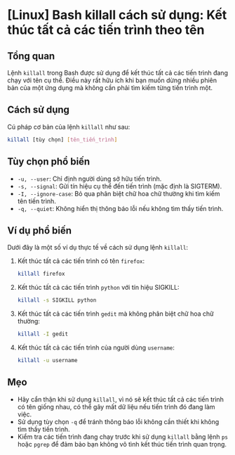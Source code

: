 # [Linux] Bash killall cách sử dụng: Kết thúc tất cả các tiến trình theo tên

## Tổng quan
Lệnh `killall` trong Bash được sử dụng để kết thúc tất cả các tiến trình đang chạy với tên cụ thể. Điều này rất hữu ích khi bạn muốn dừng nhiều phiên bản của một ứng dụng mà không cần phải tìm kiếm từng tiến trình một.

## Cách sử dụng
Cú pháp cơ bản của lệnh `killall` như sau:
```bash
killall [tùy chọn] [tên_tiến_trình]
```

## Tùy chọn phổ biến
- `-u, --user`: Chỉ định người dùng sở hữu tiến trình.
- `-s, --signal`: Gửi tín hiệu cụ thể đến tiến trình (mặc định là SIGTERM).
- `-I, --ignore-case`: Bỏ qua phân biệt chữ hoa chữ thường khi tìm kiếm tên tiến trình.
- `-q, --quiet`: Không hiển thị thông báo lỗi nếu không tìm thấy tiến trình.

## Ví dụ phổ biến
Dưới đây là một số ví dụ thực tế về cách sử dụng lệnh `killall`:

1. Kết thúc tất cả các tiến trình có tên `firefox`:
   ```bash
   killall firefox
   ```

2. Kết thúc tất cả các tiến trình `python` với tín hiệu SIGKILL:
   ```bash
   killall -s SIGKILL python
   ```

3. Kết thúc tất cả các tiến trình `gedit` mà không phân biệt chữ hoa chữ thường:
   ```bash
   killall -I gedit
   ```

4. Kết thúc tất cả các tiến trình của người dùng `username`:
   ```bash
   killall -u username
   ```

## Mẹo
- Hãy cẩn thận khi sử dụng `killall`, vì nó sẽ kết thúc tất cả các tiến trình có tên giống nhau, có thể gây mất dữ liệu nếu tiến trình đó đang làm việc.
- Sử dụng tùy chọn `-q` để tránh thông báo lỗi không cần thiết khi không tìm thấy tiến trình.
- Kiểm tra các tiến trình đang chạy trước khi sử dụng `killall` bằng lệnh `ps` hoặc `pgrep` để đảm bảo bạn không vô tình kết thúc tiến trình quan trọng.